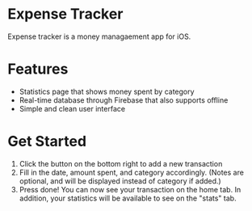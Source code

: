 # Expense Tracker
Expense tracker is a money managaement app for iOS. 

# Features
- Statistics page that shows money spent by category 
- Real-time database through Firebase that also supports offline
- Simple and clean user interface


# Get Started
1. Click the button on the bottom right to add a new transaction
2. Fill in the date, amount spent, and category accordingly. (Notes are optional, and will be displayed instead of category if added.)
3. Press done! You can now see your transaction on the home tab. In addition, your statistics will be available to see on the "stats" tab.

